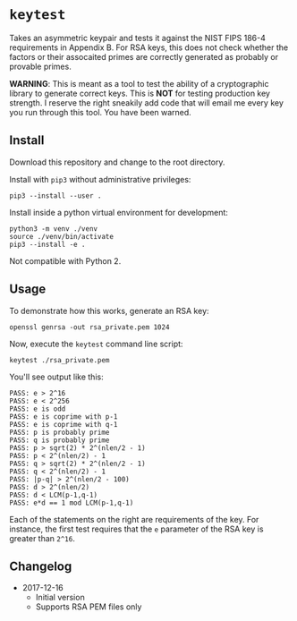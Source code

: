 
# `keytest`

Takes an asymmetric keypair and tests it against the NIST FIPS 186-4
requirements in Appendix B. For RSA keys, this does not check whether the
factors or their assocaited primes are correctly generated as probably or
provable primes.

**WARNING**: This is meant as a tool to test the ability of a cryptographic
library to generate correct keys. This is **NOT** for testing production key
strength. I reserve the right sneakily add code that will email me every key you
run through this tool. You have been warned.

## Install

Download this repository and change to the root directory.

Install with `pip3` without administrative privileges:

    pip3 --install --user .
    
Install inside a python virtual environment for development:

    python3 -m venv ./venv
    source ./venv/bin/activate
    pip3 --install -e .

Not compatible with Python 2.

## Usage

To demonstrate how this works, generate an RSA key:

    openssl genrsa -out rsa_private.pem 1024

Now, execute the `keytest` command line script:

    keytest ./rsa_private.pem
    
You'll see output like this:

    PASS: e > 2^16
    PASS: e < 2^256
    PASS: e is odd
    PASS: e is coprime with p-1
    PASS: e is coprime with q-1
    PASS: p is probably prime
    PASS: q is probably prime
    PASS: p > sqrt(2) * 2^(nlen/2 - 1)
    PASS: p < 2^(nlen/2) - 1
    PASS: q > sqrt(2) * 2^(nlen/2 - 1)
    PASS: q < 2^(nlen/2) - 1
    PASS: |p-q| > 2^(nlen/2 - 100)
    PASS: d > 2^(nlen/2)
    PASS: d < LCM(p-1,q-1)
    PASS: e*d == 1 mod LCM(p-1,q-1)
    
Each of the statements on the right are requirements of the key. For instance,
the first test requires that the `e` parameter of the RSA key is greater than
`2^16`.

## Changelog

 * 2017-12-16
   - Initial version
   - Supports RSA PEM files only
   

